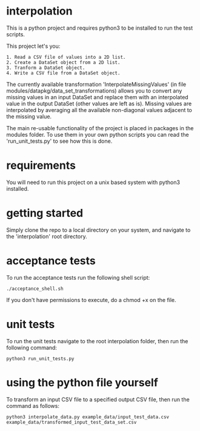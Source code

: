 # interpolation
This is a python project and requires python3 to be installed to run the test scripts.

This project let's you:

    1. Read a CSV file of values into a 2D list.
    2. Create a DataSet object from a 2D list.
    3. Tranform a DataSet object.
    4. Write a CSV file from a DataSet object.

The currently available transformation 'InterpolateMissingValues' (in file modules/datapkg/data_set_transformations) allows you to 
convert any missing values in an input DataSet and replace them with an interpolated value in the output DataSet (other values are left as is).
Missing values are interpolated by averaging all the available non-diagonal values adjacent to the missing value.

The main re-usable functionality of the project is placed in packages in the modules folder. 
To use them in your own python scripts you can read the 'run_unit_tests.py' to see how this is done.

# requirements

You will need to run this project on a unix based system with python3 installed.

# getting started

Simply clone the repo to a local directory on your system, and navigate to the 'interpolation' root directory.

# acceptance tests
To run the acceptance tests run the following shell script:

```console
./acceptance_shell.sh
```

If you don't have permissions to execute, do a chmod +x on the file.

# unit tests
To run the unit tests navigate to the root interpolation folder, then run the following command:

```console
python3 run_unit_tests.py
```

# using the python file yourself

To transform an input CSV file to a specified output CSV file, then run the command as follows:

```console
python3 interpolate_data.py example_data/input_test_data.csv example_data/transformed_input_test_data_set.csv
```

